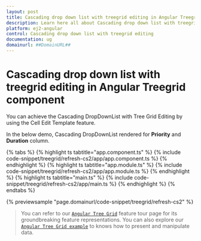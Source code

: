 ```yaml
---
layout: post
title: Cascading drop down list with treegrid editing in Angular Treegrid component | Syncfusion
description: Learn here all about Cascading drop down list with treegrid editing in Syncfusion Angular Treegrid component of Syncfusion Essential JS 2 and more.
platform: ej2-angular
control: Cascading drop down list with treegrid editing 
documentation: ug
domainurl: ##DomainURL##
---
```


# Cascading drop down list with treegrid editing in Angular Treegrid component

You can achieve the Cascading DropDownList with Tree Grid Editing by using the Cell Edit Template feature.

In the below demo, Cascading DropDownList rendered for **Priority** and **Duration** column.

{% tabs %}
{% highlight ts tabtitle="app.component.ts" %}
{% include code-snippet/treegrid/refresh-cs2/app/app.component.ts %}
{% endhighlight %}
{% highlight ts tabtitle="app.module.ts" %}
{% include code-snippet/treegrid/refresh-cs2/app/app.module.ts %}
{% endhighlight %}
{% highlight ts tabtitle="main.ts" %}
{% include code-snippet/treegrid/refresh-cs2/app/main.ts %}
{% endhighlight %}
{% endtabs %}
  
{% previewsample "page.domainurl/code-snippet/treegrid/refresh-cs2" %}

> You can refer to our [`Angular Tree Grid`](https://www.syncfusion.com/angular-ui-components/angular-tree-grid) feature tour page for its groundbreaking feature representations. You can also explore our [`Angular Tree Grid example`](https://ej2.syncfusion.com/angular/demos/#/material/treegrid/treegrid-overview) to knows how to present and manipulate data.
